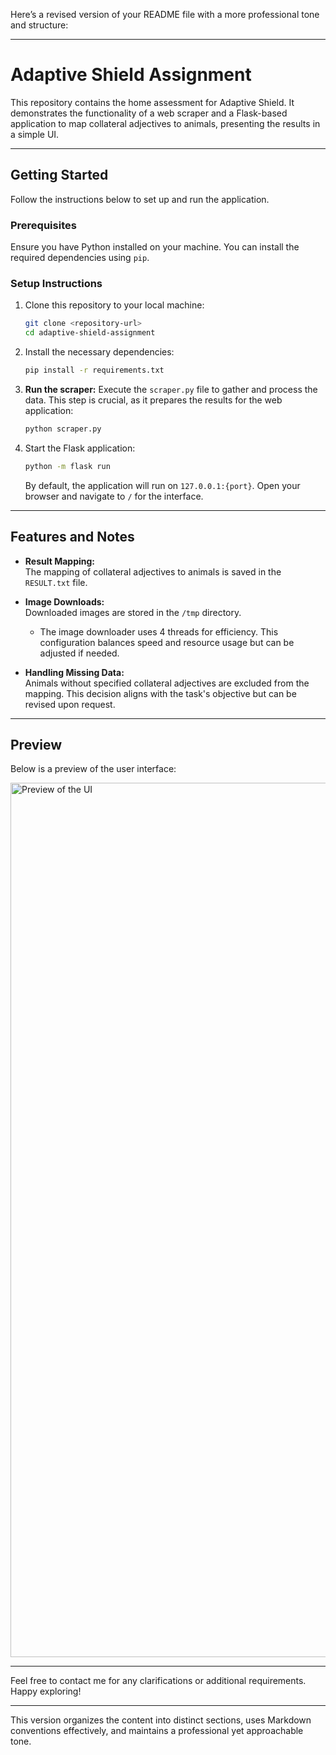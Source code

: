 Here’s a revised version of your README file with a more professional tone and structure:

---

# Adaptive Shield Assignment

This repository contains the home assessment for Adaptive Shield. It demonstrates the functionality of a web scraper and a Flask-based application to map collateral adjectives to animals, presenting the results in a simple UI.

---

## Getting Started

Follow the instructions below to set up and run the application.

### Prerequisites

Ensure you have Python installed on your machine. You can install the required dependencies using `pip`.

### Setup Instructions

1. Clone this repository to your local machine:

   ```bash
   git clone <repository-url>
   cd adaptive-shield-assignment
   ```

2. Install the necessary dependencies:

   ```bash
   pip install -r requirements.txt
   ```

3. **Run the scraper:**
   Execute the `scraper.py` file to gather and process the data. This step is crucial, as it prepares the results for the web application:

   ```bash
   python scraper.py
   ```

4. Start the Flask application:
   ```bash
   python -m flask run
   ```
   By default, the application will run on `127.0.0.1:{port}`. Open your browser and navigate to `/` for the interface.

---

## Features and Notes

- **Result Mapping:**  
  The mapping of collateral adjectives to animals is saved in the `RESULT.txt` file.

- **Image Downloads:**  
  Downloaded images are stored in the `/tmp` directory.

  - The image downloader uses 4 threads for efficiency. This configuration balances speed and resource usage but can be adjusted if needed.

- **Handling Missing Data:**  
  Animals without specified collateral adjectives are excluded from the mapping. This decision aligns with the task's objective but can be revised upon request.

---

## Preview

Below is a preview of the user interface:

<img width="1399" alt="Preview of the UI" src="https://github.com/user-attachments/assets/5a3ee928-fcc9-4138-bbbf-ef3b9ea661e6">

---

Feel free to contact me for any clarifications or additional requirements. Happy exploring!

---

This version organizes the content into distinct sections, uses Markdown conventions effectively, and maintains a professional yet approachable tone.
